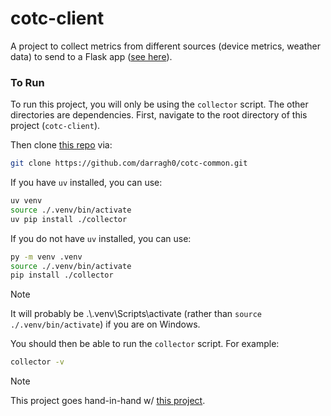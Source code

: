 # cotc-client
A project to collect metrics from different sources (device metrics, weather data) to send to a Flask app ([see here](https://github.com/darragh0/cotc-server)).

### To Run
To run this project, you will only be using the `collector` script. The other directories are dependencies.
First, navigate to the root directory of this project (`cotc-client`).

Then clone [this repo](https://github.com/darragh0/cotc-common) via:
```sh
git clone https://github.com/darragh0/cotc-common.git
```

If you have `uv` installed, you can use:
```sh
uv venv
source ./.venv/bin/activate
uv pip install ./collector
```

If you do not have `uv` installed, you can use:
```sh
py -m venv .venv
source ./.venv/bin/activate
pip install ./collector
```

> [!NOTE]  
> It will probably be .\\.venv\Scripts\activate (rather than `source ./.venv/bin/activate`) if you are on Windows.


You should then be able to run the `collector` script. For example:
```sh
collector -v
```

> [!NOTE]
> This project goes hand-in-hand w/ [this project](https://github.com/darragh0/cotc-server).
